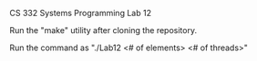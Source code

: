 CS 332 Systems Programming Lab 12

Run the "make" utility after cloning the repository.

Run the command as "./Lab12 <# of elements> <# of threads>"
